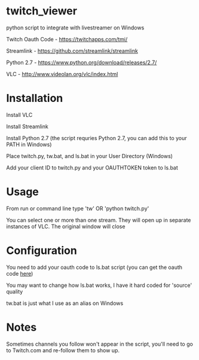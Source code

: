 # twitch_viewer
python script to integrate with livestreamer on Windows

Twitch Oauth Code - https://twitchapps.com/tmi/

Streamlink - https://github.com/streamlink/streamlink

Python 2.7 - https://www.python.org/download/releases/2.7/

VLC - http://www.videolan.org/vlc/index.html

# Installation

Install VLC

Install Streamlink

Install Python 2.7 (the script requries Python 2.7, you can add this to your PATH in Windows)

Place twitch.py, tw.bat, and ls.bat in your User Directory (Windows)

Add your client ID to twitch.py and your OAUTHTOKEN token to ls.bat

# Usage

From run or command line type 'tw' OR 'python twitch.py'

You can select one or more than one stream. They will open up in separate instances of VLC. The original window will close

# Configuration

You need to add your oauth code to ls.bat script (you can get the oauth code [here](https://twitchapps.com/tmi/))

You may want to change how ls.bat works, I have it hard coded for 'source' quality

tw.bat is just what I use as an alias on Windows

# Notes

Sometimes channels you follow won't appear in the script, you'll need to go to Twitch.com and re-follow them to show up.
